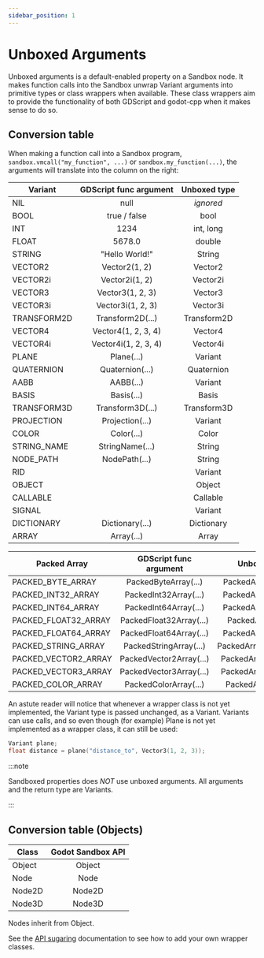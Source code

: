 ```yaml
---
sidebar_position: 1
---
```


# Unboxed Arguments

Unboxed arguments is a default-enabled property on a Sandbox node. It makes function calls into the Sandbox unwrap Variant arguments into primitive types or class wrappers when available. These class wrappers aim to provide the functionality of both GDScript and godot-cpp when it makes sense to do so.

## Conversion table

When making a function call into a Sandbox program, `sandbox.vmcall("my_function", ...)` or `sandbox.my_function(...)`, the arguments will translate into the column on the right:

|  Variant   |      GDScript func argument      |  Unboxed type  |
|------------|:--------------------------:|:--------------:|
| NIL        |  null                      | *ignored*      |
| BOOL       |  true / false              | bool           |
| INT        |  1234                      | int, long      |
| FLOAT      |  5678.0                    | double         |
| STRING     |  "Hello World!"            | String         |
| VECTOR2    |  Vector2(1, 2)             | Vector2        |
| VECTOR2i   |  Vector2i(1, 2)            | Vector2i       |
| VECTOR3    |  Vector3(1, 2, 3)          | Vector3        |
| VECTOR3i   |  Vector3i(1, 2, 3)         | Vector3i       |
| TRANSFORM2D |  Transform2D(...)         | Transform2D    |
| VECTOR4    |  Vector4(1, 2, 3, 4)       | Vector4        |
| VECTOR4i   |  Vector4i(1, 2, 3, 4)      | Vector4i       |
| PLANE      |  Plane(...)                | Variant        |
| QUATERNION |  Quaternion(...)           | Quaternion     |
| AABB       |  AABB(...)                 | Variant        |
| BASIS      |  Basis(...)                | Basis          |
| TRANSFORM3D | Transform3D(...)          | Transform3D    |
| PROJECTION |  Projection(...)           | Variant        |
| COLOR      |  Color(...)                | Color          |
| STRING_NAME |  StringName(...)          | String         |
| NODE_PATH  |  NodePath(...)             | String         |
| RID        |                            | Variant        |
| OBJECT     |                            | Object         |
| CALLABLE   |                            | Callable       |
| SIGNAL     |                            | Variant        |
| DICTIONARY | Dictionary(...)            | Dictionary     |
| ARRAY      | Array(...)                 | Array          |


|  Packed Array         |  GDScript func argument  |  Unboxed type           |
|-----------------------|:------------------------:|:-----------------------:|
| PACKED_BYTE_ARRAY     | PackedByteArray(...)     | PackedArray\<uint8_t\>  |
| PACKED_INT32_ARRAY    | PackedInt32Array(...)    | PackedArray\<int32_t\>  |
| PACKED_INT64_ARRAY    | PackedInt64Array(...)    | PackedArray\<int64_t\>  |
| PACKED_FLOAT32_ARRAY  | PackedFloat32Array(...)  | PackedArray\<float\>    |
| PACKED_FLOAT64_ARRAY  | PackedFloat64Array(...)  | PackedArray\<double\>   |
| PACKED_STRING_ARRAY   | PackedStringArray(...)   | PackedArray\<std::string\> |
| PACKED_VECTOR2_ARRAY  | PackedVector2Array(...)  | PackedArray\<Vector2\>  |
| PACKED_VECTOR3_ARRAY  | PackedVector3Array(...)  | PackedArray\<Vector3\>  |
| PACKED_COLOR_ARRAY    | PackedColorArray(...)    | PackedArray\<Color\>    |

An astute reader will notice that whenever a wrapper class is not yet implemented, the Variant type is passed unchanged, as a Variant. Variants can use calls, and so even though (for example) Plane is not yet implemented as a wrapper class, it can still be used:

```cpp
Variant plane;
float distance = plane("distance_to", Vector3(1, 2, 3));
```

:::note

Sandboxed properties does *NOT* use unboxed arguments. All arguments and the return type are Variants.

:::


## Conversion table (Objects)

|  Class     |      Godot Sandbox API     |
|------------|:--------------------------:|
| Object     |  Object                    |
| Node       |  Node                      |
| Node2D     |  Node2D                    |
| Node3D     |  Node3D                    |

Nodes inherit from Object.

See the [API sugaring](sugar.md) documentation to see how to add your own wrapper classes.

